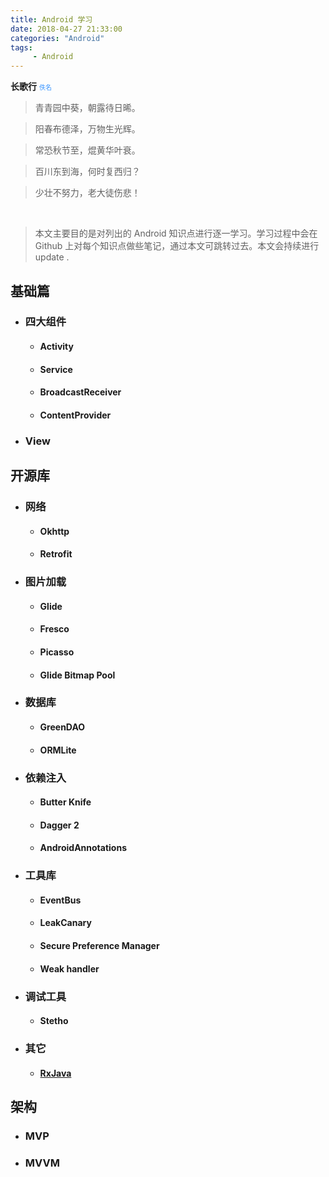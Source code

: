 ```yaml
---
title: Android 学习
date: 2018-04-27 21:33:00
categories: "Android"
tags:
     - Android
---
```


**长歌行**  <font color = #3a95ff face="微软雅黑" size="1">佚名</font>

> 青青园中葵，朝露待日晞。

> 阳春布德泽，万物生光辉。

> 常恐秋节至，焜黄华叶衰。

> 百川东到海，何时复西归？

> 少壮不努力，老大徒伤悲！

<br/>

> 本文主要目的是对列出的 Android 知识点进行逐一学习。学习过程中会在 Github 上对每个知识点做些笔记，通过本文可跳转过去。本文会持续进行 update .

## 基础篇

- ### 四大组件

  - #### Activity

  - #### Service

  - #### BroadcastReceiver

  - #### ContentProvider

* ### View

## 开源库

- ### 网络

  - #### Okhttp

  - #### Retrofit

- ### 图片加载

  - #### Glide

  - #### Fresco

  - #### Picasso

  - #### Glide Bitmap Pool

- ### 数据库

  - #### GreenDAO

  - #### ORMLite

- ### 依赖注入

  - #### Butter Knife

  - #### Dagger 2

  - #### AndroidAnnotations

- ### 工具库

  - #### EventBus

  - #### LeakCanary

  - #### Secure Preference Manager

  - #### Weak handler

- ### 调试工具

  - #### Stetho

- ### 其它

  - #### [RxJava](https://github.com/zhich/RxJava-Learning)


## 架构

- ### MVP

- ### MVVM















